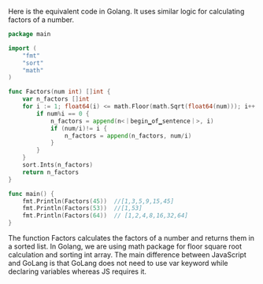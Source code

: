 Here is the equivalent code in Golang. It uses similar logic for calculating factors of a number.

```go
package main

import (
	"fmt"
	"sort"
	"math"
)

func Factors(num int) []int {
	var n_factors []int 
	for i := 1; float64(i) <= math.Floor(math.Sqrt(float64(num))); i++ {
		if num%i == 0 {
			n_factors = append(n<｜begin▁of▁sentence｜>, i)
			if (num/i)!= i {
				n_factors = append(n_factors, num/i)
			}
		}
	}
	sort.Ints(n_factors)   
	return n_factors
}

func main() {
	fmt.Println(Factors(45))  //[1,3,5,9,15,45]
	fmt.Println(Factors(53))  //[1,53]
	fmt.Println(Factors(64))  // [1,2,4,8,16,32,64]
}
```
The function Factors calculates the factors of a number and returns them in a sorted list. In Golang, we are using math package for floor square root calculation and sorting int array. The main difference between JavaScript and GoLang is that GoLang does not need to use var keyword while declaring variables whereas JS requires it.

